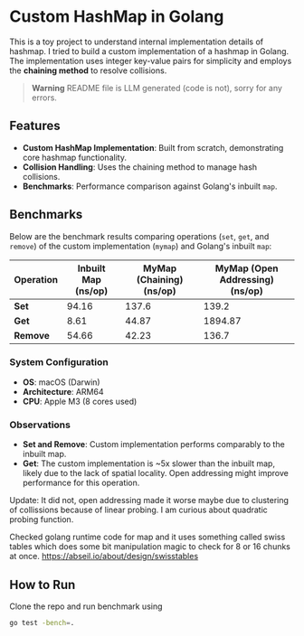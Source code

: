 # Custom HashMap in Golang

This is a toy project to understand internal implementation details of hashmap. I tried to build a custom implementation of a hashmap in Golang. The implementation uses integer key-value pairs for simplicity and employs the **chaining method** to resolve collisions.

> **Warning**
> README file is LLM generated (code is not), sorry for any errors.

## Features

- **Custom HashMap Implementation**: Built from scratch, demonstrating core hashmap functionality.
- **Collision Handling**: Uses the chaining method to manage hash collisions.
- **Benchmarks**: Performance comparison against Golang's inbuilt `map`.

## Benchmarks

Below are the benchmark results comparing operations (`set`, `get`, and `remove`) of the custom implementation (`mymap`) and Golang's inbuilt `map`:


| Operation  | Inbuilt Map (ns/op) | MyMap (Chaining) (ns/op) | MyMap (Open Addressing) (ns/op) |
|------------|---------------------|--------------------------|----------------------------------|
| **Set**    | 94.16              | 137.6                   | 139.2                           |
| **Get**    | 8.61               | 44.87                   | 1894.87                         |
| **Remove** | 54.66              | 42.23                   | 136.7                           |


### System Configuration
- **OS**: macOS (Darwin)
- **Architecture**: ARM64
- **CPU**: Apple M3 (8 cores used)

### Observations
- **Set and Remove**: Custom implementation performs comparably to the inbuilt map.
- **Get**: The custom implementation is ~5x slower than the inbuilt map, likely due to the lack of spatial locality. Open addressing might improve performance for this operation. 

Update: It did not, open addressing made it worse maybe due to clustering of collissions because of linear probing. I am curious about quadratic probing function.

Checked golang runtime code for map and it uses something called swiss tables which does some bit manipulation magic to check for 8 or 16 chunks at once. https://abseil.io/about/design/swisstables

## How to Run

Clone the repo and run benchmark using 
```bash
go test -bench=.
```